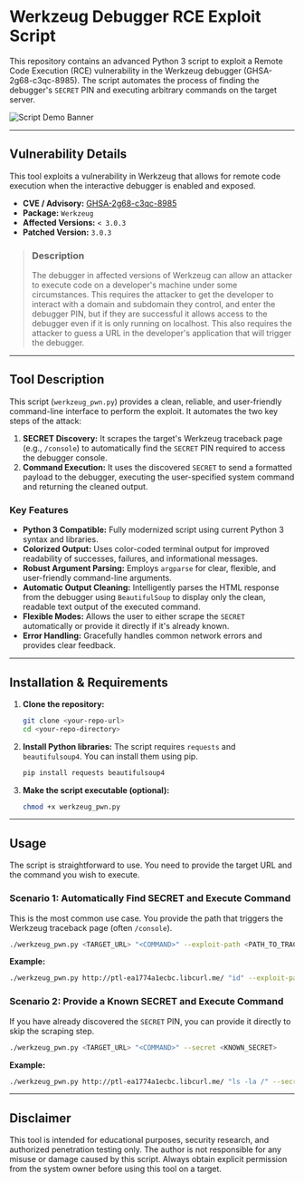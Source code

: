 # Werkzeug Debugger RCE Exploit Script

This repository contains an advanced Python 3 script to exploit a Remote Code Execution (RCE) vulnerability in the Werkzeug debugger (GHSA-2g68-c3qc-8985). The script automates the process of finding the debugger's `SECRET` PIN and executing arbitrary commands on the target server.

![Script Demo Banner](https://raw.githubusercontent.com/gemini/asset-repo/main/werkzeug-pwner-banner.png)

---

## Vulnerability Details

This tool exploits a vulnerability in Werkzeug that allows for remote code execution when the interactive debugger is enabled and exposed.

- **CVE / Advisory:** [GHSA-2g68-c3qc-8985](https://github.com/advisories/GHSA-2g68-c3qc-8985)
- **Package:** `Werkzeug`
- **Affected Versions:** `< 3.0.3`
- **Patched Version:** `3.0.3`

> ### Description
>
> The debugger in affected versions of Werkzeug can allow an attacker to execute code on a developer's machine under some circumstances. This requires the attacker to get the developer to interact with a domain and subdomain they control, and enter the debugger PIN, but if they are successful it allows access to the debugger even if it is only running on localhost. This also requires the attacker to guess a URL in the developer's application that will trigger the debugger.

---

## Tool Description

This script (`werkzeug_pwn.py`) provides a clean, reliable, and user-friendly command-line interface to perform the exploit. It automates the two key steps of the attack:

1.  **SECRET Discovery:** It scrapes the target's Werkzeug traceback page (e.g., `/console`) to automatically find the `SECRET` PIN required to access the debugger console.
2.  **Command Execution:** It uses the discovered `SECRET` to send a formatted payload to the debugger, executing the user-specified system command and returning the cleaned output.

### Key Features

- **Python 3 Compatible:** Fully modernized script using current Python 3 syntax and libraries.
- **Colorized Output:** Uses color-coded terminal output for improved readability of successes, failures, and informational messages.
- **Robust Argument Parsing:** Employs `argparse` for clear, flexible, and user-friendly command-line arguments.
- **Automatic Output Cleaning:** Intelligently parses the HTML response from the debugger using `BeautifulSoup` to display only the clean, readable text output of the executed command.
- **Flexible Modes:** Allows the user to either scrape the `SECRET` automatically or provide it directly if it's already known.
- **Error Handling:** Gracefully handles common network errors and provides clear feedback.

---

## Installation & Requirements

1.  **Clone the repository:**
    ```bash
    git clone <your-repo-url>
    cd <your-repo-directory>
    ```

2.  **Install Python libraries:**
    The script requires `requests` and `beautifulsoup4`. You can install them using pip.
    ```bash
    pip install requests beautifulsoup4
    ```

3.  **Make the script executable (optional):**
    ```bash
    chmod +x werkzeug_pwn.py
    ```

---

## Usage

The script is straightforward to use. You need to provide the target URL and the command you wish to execute.

### Scenario 1: Automatically Find SECRET and Execute Command

This is the most common use case. You provide the path that triggers the Werkzeug traceback page (often `/console`).

```bash
./werkzeug_pwn.py <TARGET_URL> "<COMMAND>" --exploit-path <PATH_TO_TRACEBACK>
```

**Example:**

```bash
./werkzeug_pwn.py http://ptl-ea1774a1ecbc.libcurl.me/ "id" --exploit-path /console
```

### Scenario 2: Provide a Known SECRET and Execute Command

If you have already discovered the `SECRET` PIN, you can provide it directly to skip the scraping step.

```bash
./werkzeug_pwn.py <TARGET_URL> "<COMMAND>" --secret <KNOWN_SECRET>
```

**Example:**

```bash
./werkzeug_pwn.py http://ptl-ea1774a1ecbc.libcurl.me/ "ls -la /" --secret M1hM1fnGaPJcYnDo5i5u
```

---

## Disclaimer

This tool is intended for educational purposes, security research, and authorized penetration testing only. The author is not responsible for any misuse or damage caused by this script. Always obtain explicit permission from the system owner before using this tool on a target.
